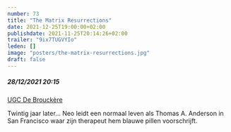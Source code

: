 ```yaml
---
number: 73
title: "The Matrix Resurrections"
date: 2021-12-25T19:00:00+02:00
publishdate: 2021-11-25T20:14:26+02:00
trailer: "9ix7TUGVYIo"
leden: [] 
image: "posters/the-matrix-resurrections.jpg"
draft: false
---
```


##### 28/12/2021 20:15

[UGC De Brouckère](https://www.ugc.be/film.html?id=7927)

Twintig jaar later... Neo leidt een normaal leven als Thomas A. Anderson in San Francisco
waar zijn therapeut hem blauwe pillen voorschrijft.
<!--more-->
